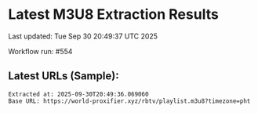 # Latest M3U8 Extraction Results

Last updated: Tue Sep 30 20:49:37 UTC 2025

Workflow run: #554

## Latest URLs (Sample):
```
Extracted at: 2025-09-30T20:49:36.069060
Base URL: https://world-proxifier.xyz/rbtv/playlist.m3u8?timezone=pht

```
